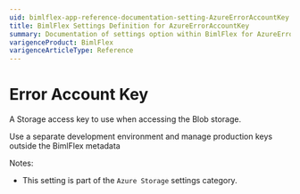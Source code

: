 ```yaml
---
uid: bimlflex-app-reference-documentation-setting-AzureErrorAccountKey
title: BimlFlex Settings Definition for AzureErrorAccountKey
summary: Documentation of settings option within BimlFlex for AzureErrorAccountKey
varigenceProduct: BimlFlex
varigenceArticleType: Reference
---
```


# Error Account Key

A Storage access key to use when accessing the Blob storage.

Use a separate development environment and manage production keys outside the BimlFlex metadata

Notes:
* This setting is part of the `Azure Storage` settings category.
